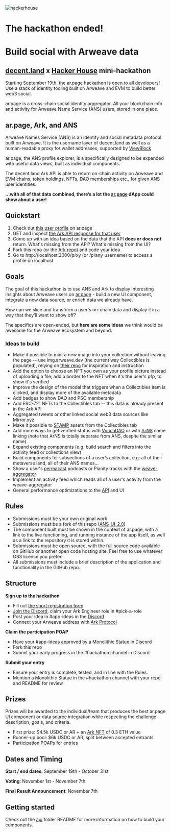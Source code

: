 ![hackerhouse](https://user-images.githubusercontent.com/69069725/196931608-44cdafa1-c3a3-4292-92fa-f6dbc5510d9e.png)


# The hackathon ended!

# Build social with Arweave data
## [decent.land](https://decent.land) x [Hacker House](https://twitter.com/hackerhouse_cn) mini-hackathon

Starting September 19th, the ar.page hackathon is open to all developers! Use a stack of identity tooling built on Arweave and EVM to build better web3 social.

ar.page is a cross-chain social identity aggregator. All your blockchain info and activity for Arweave Name Service (ANS) users, stored in one place.

## ar.page, Ark, and ANS

Arweave Names Service (ANS) is an identity and social metadata protocol built on Arweave. It is the username layer of decent.land as well as a human-readable proxy for wallet addresses, supported by [ViewBlock](https://v2.viewblock.io/)

ar.page, the ANS profile explorer, is a specifically designed to be expanded with useful data views, built as individual components.

The decent.land Ark API is able to return on-chain activity on Arweave and EVM chains, token holdings, NFTs, DAO memberships etc., for given ANS user identities.

**…with all of that data combined, there’s a lot the [ar.page](http://ar.page) dApp could show about a user!**

## Quickstart

1. Check out [this user profile](https://xy.ar.page) on ar.page
2. GET and inspect [the Ark API response for that user](http://ark-api.decent.land/v1/profile/arweave/kaYP9bJtpqON8Kyy3RbqnqdtDBDUsPTQTNUCvZtKiFI)
3. Come up with an idea based on the data that the API **does or does not** return. What's missing from the API? What's missing from the UI?
4. Fork this repo (or the [Ark repo](https://github.com/decentldotland/ark-network)) and code your idea
5. Go to http://localhost:3000/p/xy (or /p/any_username) to access a profile on localhost

## Goals

The goal of this hackathon is to use ANS and Ark to display interesting insights about Arweave users on [ar.page](https://ar.page) - build a new UI component, integrate a new data source, or enrich data we already have.

How can we slice and transform a user's on-chain data and display it in a way that they'll want to show off?

The specifics are open-ended, but **here are some ideas** we think would be awesome for the Arweave ecosystem and beyond.

### Ideas to build

- Make it possible to mint a new image into your collection without leaving the page -- use img.arweave.dev (the current way Collectibles is populated), relying on [their repo](https://github.com/twilson63/permaweb-img-app/tree/atomic-tx) for inspiration and instruction 
- Add the option to choose an NFT you own as your profile picture instead of uploading a file; add a border to the NFT when it's the user's pfp, to show it's verified
- Improve the design of the modal that triggers when a Collectibles item is clicked, and display more of the available metadata
- Add badges to show DAO and PSC membership
- Add ERC-721 NFTs to the Collectibles tab -- this data is already present in the Ark API
- Aggregated tweets or other linked social web3 data sources like Mirror.xyz
- Make it possible to [STAMP](https://stamps.live) assets from the Collectibles tab
- Add more ways to get verified status with [VouchDAO](https://vouchdao.xyz) or with [ArNS](https://ar.io/arns) name linking (note that ArNS is totally separate from ANS, despite the similar name)
- Expand existing components (e.g. build search and filters into the activity feed or collections view)
- Build components for subsections of a user’s collection, e.g: all of their metaverse land, all of their ANS names…
- Show a user's [permacast](https://permacast.dev) podcasts or Pianity tracks with the [weave-aggregator](https://github.com/decentldotland/weave-aggregator)
- Implement an activity feed which reads all of a user's activity from the weave-aggregator
- General performance optimizations to the [API](https://github.com/decentldotland/ark-network) and UI

## Rules

- Submissions must be your own original work
- Submissions must be a fork of this repo ([ANS_UI_2.0](https://github.com/decentldotland/ANS_UI_2.0))
- The component built must be shown in the context of ar.page, with a link to the live functioning, and running instance of the app itself, as well as a link to the repository it is stored within.
- Submissions must be open source, with the full source code available on GitHub or another open code hosting site. Feel free to use whatever OSS licence you prefer.
- All submissions must include a brief description of the application and functionality in the GitHub repo.

## Structure

**Sign up to the hackathon**

- Fill out [the short registration form](https://forms.gle/evsxaX63nGHgn3DD7)
- [Join the Discord](http://discord.gg/decentland), claim your Ark Engineer role in #pick-a-role
- Post your idea in #app-ideas in the [Discord](http://discord.gg/decentland)
- Connect your Arweave address with [Ark Protocol](http://ark.decent.land)

**Claim the participation POAP**

- Have your #app-ideas approved by a Monolithic Statue in Discord
- Fork this repo
- Submit your early progress in the #hackathon channel in Discord

**Submit your entry**

- Ensure your entry is complete, tested, and in line with the Rules.
- Mention a Monolithic Statue in the #hackathon channel with your repo and README for review

## Prizes

Prizes will be awarded to the individual/team that produces the best ar.page UI component or data source integration while respecting the challenge description, goals, and criteria.

- First prize: $4.5k USDC or AR + an [Ark NFT](http://mint.decent.land) of 0.3 ETH value
- Runner-up pool: $6k USDC or AR, split between accepted entrants
- Participation POAPs for entries

## Dates and Timing
**Start / end dates**: September 19th - October 31st

**Voting**: November 1st - November 7th

**Final Result Announcement**: November 7th

## Getting started

Check out the [api](./api) folder README for more information on how to build your components.
